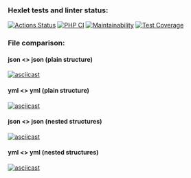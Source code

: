 ### Hexlet tests and linter status:

[![Actions Status](https://github.com/Smol-An/php-project-48/workflows/hexlet-check/badge.svg)](https://github.com/Smol-An/php-project-48/actions)
[![PHP CI](https://github.com/Smol-An/php-project-48/actions/workflows/workflow.yml/badge.svg)](https://github.com/Smol-An/php-project-48/actions/workflows/workflow.yml)
[![Maintainability](https://api.codeclimate.com/v1/badges/c7dd888ce1e8e1a12c9e/maintainability)](https://codeclimate.com/github/Smol-An/php-project-48/maintainability)
[![Test Coverage](https://api.codeclimate.com/v1/badges/c7dd888ce1e8e1a12c9e/test_coverage)](https://codeclimate.com/github/Smol-An/php-project-48/test_coverage)

### File comparison:

#### json <> json (plain structure) 
[![asciicast](https://asciinema.org/a/LrXgCdAtDeyu81N4p1WFPsaw9.svg)](https://asciinema.rg/a/LrXgCdAtDeyu81N4p1WFPsaw9)

#### yml <> yml (plain structure)
[![asciicast](https://asciinema.org/a/mZ3gtlnA6TI7hTDzq6VeDGFaM.svg)](https://asciinema.org/a/mZ3gtlnA6TI7hTDzq6VeDGFaM)

#### json <> json (nested structures)
[![asciicast](https://asciinema.org/a/JM7DeaUNfycArIbmI0p7AaDHg.svg)](https://asciinema.org/a/JM7DeaUNfycArIbmI0p7AaDHg)

#### yml <> yml (nested structures)
[![asciicast](https://asciinema.org/a/YHqnWvdxHp9nja6ic7HPLGSru.svg)](https://asciinema.org/a/YHqnWvdxHp9nja6ic7HPLGSru)
